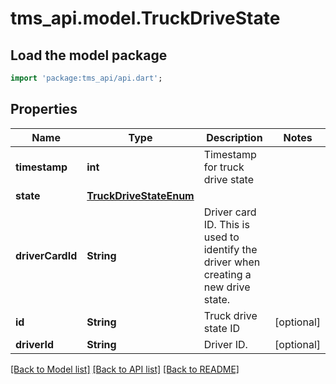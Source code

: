 # tms_api.model.TruckDriveState

## Load the model package
```dart
import 'package:tms_api/api.dart';
```

## Properties
Name | Type | Description | Notes
------------ | ------------- | ------------- | -------------
**timestamp** | **int** | Timestamp for truck drive state | 
**state** | [**TruckDriveStateEnum**](TruckDriveStateEnum.md) |  | 
**driverCardId** | **String** | Driver card ID. This is used to identify the driver when creating a new drive state. | 
**id** | **String** | Truck drive state ID | [optional] 
**driverId** | **String** | Driver ID. | [optional] 

[[Back to Model list]](../README.md#documentation-for-models) [[Back to API list]](../README.md#documentation-for-api-endpoints) [[Back to README]](../README.md)


